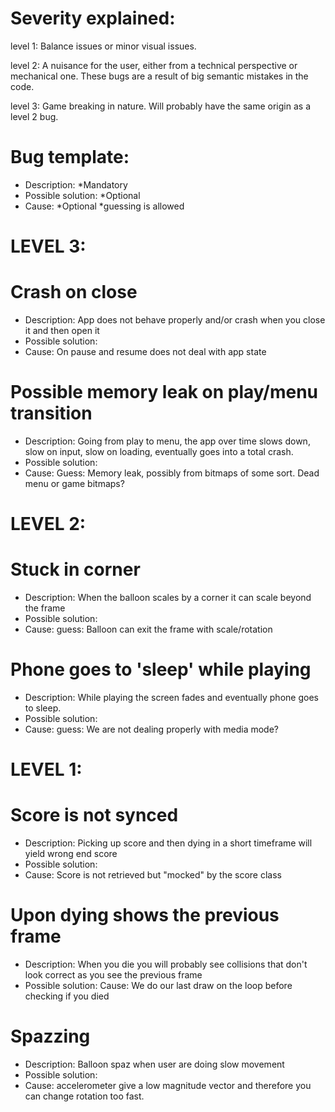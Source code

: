# Severity explained:

level 1: Balance issues or minor visual issues.

level 2: A nuisance for the user, either from a technical perspective or mechanical one.
         These bugs are a result of big semantic mistakes in the code.

level 3: Game breaking in nature. Will probably have the same origin as a level 2 bug.


# Bug template:
- Description: *Mandatory
- Possible solution: *Optional
- Cause: *Optional *guessing is allowed


# LEVEL 3:
# Crash on close
- Description: App does not behave properly and/or crash when you close it and then open it
- Possible solution:
- Cause: On pause and resume does not deal with app state

# Possible memory leak on play/menu transition
- Description: Going from play to menu, the app over time slows down, slow on input, slow on loading, eventually goes into a total crash.
- Possible solution: 
- Cause: Guess: Memory leak, possibly from bitmaps of some sort. Dead menu or game bitmaps?


# LEVEL 2:
# Stuck in corner
- Description: When the balloon scales by a corner it can scale beyond the frame
- Possible solution:
- Cause: guess: Balloon can exit the frame with scale/rotation

# Phone goes to 'sleep' while playing
- Description: While playing the screen fades and eventually phone goes to sleep.
- Possible solution:
- Cause: guess: We are not dealing properly with media mode?

# LEVEL 1:

# Score is not synced
- Description: Picking up score and then dying in a short timeframe will yield wrong end score
- Possible solution:
- Cause: Score is not retrieved but "mocked" by the score class

# Upon dying shows the previous frame
- Description:  When you die you will probably see collisions that don't look correct
              as you see the previous frame
- Possible solution:
Cause: We do our last draw on the loop before checking if you died

# Spazzing
- Description: Balloon spaz when user are doing slow movement
- Possible solution:
- Cause: accelerometer give a low magnitude vector and therefore you can change rotation
       too fast.
